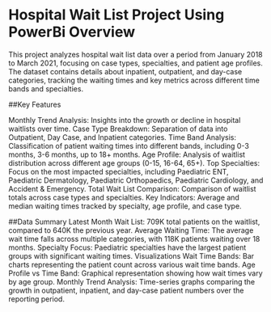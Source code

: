 # Hospital Wait List Project Using PowerBi Overview
This project analyzes hospital wait list data over a period from January 2018 to March 2021, focusing on case types, specialties, and patient age profiles. The dataset contains details about inpatient, outpatient, and day-case categories, tracking the waiting times and key metrics across different time bands and specialties.

##Key Features

Monthly Trend Analysis: Insights into the growth or decline in hospital waitlists over time.
Case Type Breakdown: Separation of data into Outpatient, Day Case, and Inpatient categories.
Time Band Analysis: Classification of patient waiting times into different bands, including 0-3 months, 3-6 months, up to 18+ months.
Age Profile: Analysis of waitlist distribution across different age groups (0-15, 16-64, 65+).
Top Specialties: Focus on the most impacted specialties, including Paediatric ENT, Paediatric Dermatology, Paediatric Orthopaedics, Paediatric Cardiology, and Accident & Emergency.
Total Wait List Comparison: Comparison of waitlist totals across case types and specialties.
Key Indicators: Average and median waiting times tracked by specialty, age profile, and case type.

##Data Summary
Latest Month Wait List: 709K total patients on the waitlist, compared to 640K the previous year.
Average Waiting Time: The average wait time falls across multiple categories, with 118K patients waiting over 18 months.
Specialty Focus: Paediatric specialties have the largest patient groups with significant waiting times.
Visualizations
Wait Time Bands: Bar charts representing the patient count across various wait time bands.
Age Profile vs Time Band: Graphical representation showing how wait times vary by age group.
Monthly Trend Analysis: Time-series graphs comparing the growth in outpatient, inpatient, and day-case patient numbers over the reporting period.
